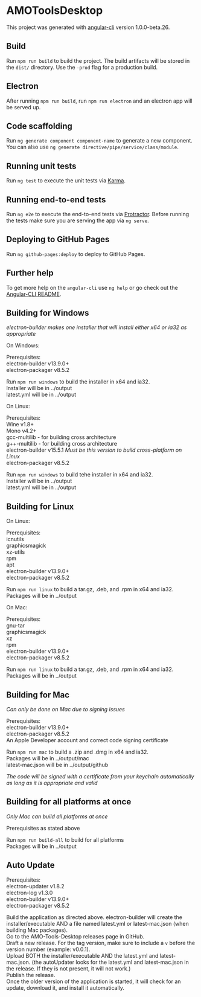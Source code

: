# AMOToolsDesktop

This project was generated with [angular-cli](https://github.com/angular/angular-cli) version 1.0.0-beta.26.

## Build

Run `npm run build` to build the project. The build artifacts will be stored in the `dist/` directory. Use the `-prod` flag for a production build.

## Electron

After running `npm run build`, run `npm run electron` and an electron app will be served up.

## Code scaffolding

Run `ng generate component component-name` to generate a new component. You can also use `ng generate directive/pipe/service/class/module`.

## Running unit tests

Run `ng test` to execute the unit tests via [Karma](https://karma-runner.github.io).

## Running end-to-end tests

Run `ng e2e` to execute the end-to-end tests via [Protractor](http://www.protractortest.org/).
Before running the tests make sure you are serving the app via `ng serve`.

## Deploying to GitHub Pages

Run `ng github-pages:deploy` to deploy to GitHub Pages.

## Further help

To get more help on the `angular-cli` use `ng help` or go check out the [Angular-CLI README](https://github.com/angular/angular-cli/blob/master/README.md).

## Building for Windows
*electron-builder makes one installer that will install either x64 or ia32 as appropriate*  

On Windows:  

Prerequisites:  
  electron-builder v13.9.0+  
  electron-packager v8.5.2  

Run `npm run windows` to build the installer in x64 and ia32.   
Installer will be in ../output  
latest.yml will be in ../output  



On Linux:  

Prerequisites:  
  Wine v1.8+  
  Mono v4.2+  
  gcc-multilib - for building cross architecture  
  g++-multilib - for building cross architecture  
  electron-builder v15.5.1 *Must be this version to build cross-platform on Linux*  
  electron-packager v8.5.2  
  
Run `npm run windows` to build tehe installer in x64 and ia32.  
Installer will be in ../output  
latest.yml will be in ../output  

## Building for Linux

On Linux:  

Prerequisites:  
  icnutils  
  graphicsmagick  
  xz-utils  
  rpm  
  apt  
  electron-builder v13.9.0+  
  electron-packager v8.5.2  

Run `npm run linux` to build a tar.gz, .deb, and .rpm in x64 and ia32.  
Packages will be in ../output  



On Mac:  

Prerequisites:  
  gnu-tar  
  graphicsmagick  
  xz  
  rpm  
  electron-builder v13.9.0+  
  electron-packager v8.5.2  
  
Run `npm run linux` to build a tar.gz, .deb, and .rpm in x64 and ia32.  
Packages will be in ../output  


## Building for Mac
*Can only be done on Mac due to signing issues*  

Prerequisites:  
  electron-builder v13.9.0+  
  electron-packager v8.5.2  
  An Apple Developer account and correct code signing certificate  
  
Run `npm run mac` to build a .zip and .dmg in x64 and ia32.  
Packages will be in ../output/mac  
latest-mac.json will be in ../output/github  

*The code will be signed with a certificate from your keychain automatically as long as it is appropriate and valid*  
  
## Building for all platforms at once
*Only Mac can build all platforms at once*  

Prerequisites as stated above  

Run `npm run build-all` to build for all platforms  
Packages will be in ../output  

## Auto Update

Prerequisites:  
  electron-updater v1.8.2  
  electron-log v1.3.0  
  electron-builder v13.9.0+  
  electron-packager v8.5.2  
  
Build the application as directed above. electron-builder will create the installer/executable AND a file named latest.yml or latest-mac.json (when building Mac packages).  
Go to the AMO-Tools-Desktop releases page in GitHub.  
Draft a new release. For the tag version, make sure to include a `v` before the version number (example: v0.0.1).  
Upload BOTH the installer/executable AND the latest.yml and latest-mac.json. (the autoUpdater looks for the latest.yml and latest-mac.json in the release. If they is not present, it will not work.)  
Publish the release.  
Once the older version of the application is started, it will check for an update, download it, and install it automatically.  
